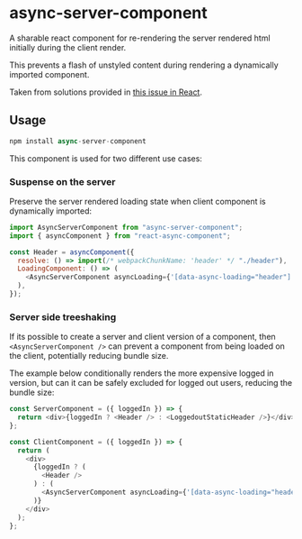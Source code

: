 # async-server-component

A sharable react component for re-rendering the server rendered html initially during the client render.

This prevents a flash of unstyled content during rendering a dynamically imported component.

Taken from solutions provided in [this issue in React](https://github.com/facebook/react/issues/6985).

## Usage

```js
npm install async-server-component
```

This component is used for two different use cases:

### Suspense on the server

Preserve the server rendered loading state when client component is dynamically imported:

```js
import AsyncServerComponent from "async-server-component";
import { asyncComponent } from "react-async-component";

const Header = asyncComponent({
  resolve: () => import(/* webpackChunkName: 'header' */ "./header"),
  LoadingComponent: () => (
    <AsyncServerComponent asyncLoading={'[data-async-loading="header"]'} />
  ),
});
```

### Server side treeshaking

If its possible to create a server and client version of a component, then `<AsyncServerComponent />` can prevent a component from being loaded on the client, potentially reducing bundle size.

The example below conditionally renders the more expensive logged in version, but can it can be safely excluded for logged out users, reducing the bundle size:

```js
const ServerComponent = ({ loggedIn }) => {
  return <div>{loggedIn ? <Header /> : <LoggedoutStaticHeader />}</div>;
};

const ClientComponent = ({ loggedIn }) => {
  return (
    <div>
      {loggedIn ? (
        <Header />
      ) : (
        <AsyncServerComponent asyncLoading={'[data-async-loading="header"]'} />
      )}
    </div>
  );
};
```
